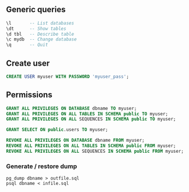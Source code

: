 ---
---

## Generic queries

```sql
\l       -- List databases
\dt      -- Show tables
\d tbl   -- Describe table
\c mydb  -- Change database
\q       -- Quit
```

## Create user

```sql
CREATE USER myuser WITH PASSWORD 'myuser_pass';
```

## Permissions

```sql
GRANT ALL PRIVILEGES ON DATABASE dbname TO myuser;
GRANT ALL PRIVILEGES ON ALL TABLES IN SCHEMA public TO myuser;
GRANT ALL PRIVILEGES ON ALL SEQUENCES IN SCHEMA public TO myuser;

GRANT SELECT ON public.users TO myuser;

REVOKE ALL PRIVILEGES ON DATABASE dbname FROM myuser;
REVOKE ALL PRIVILEGES ON ALL TABLES IN SCHEMA public FROM myuser;
REVOKE ALL PRIVILEGES ON ALL SEQUENCES IN SCHEMA public FROM myuser;
```

### Generate / restore dump

```
pg_dump dbname > outfile.sql
psql dbname < infile.sql
```

